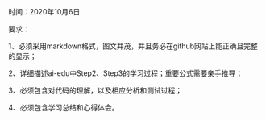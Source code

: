 
时间：2020年10月6日

要求：

1、必须采用markdown格式，图文并茂，并且务必在github网站上能正确且完整的显示；

2、详细描述ai-edu中Step2、Step3的学习过程；重要公式需要亲手推导；

3、必须包含对代码的理解，以及相应分析和测试过程；

4、必须包含学习总结和心得体会。
